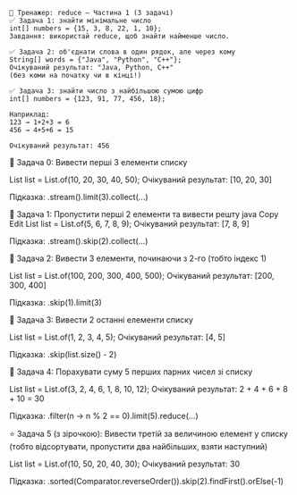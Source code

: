    🎯 Тренажер: reduce — Частина 1 (3 задачі)
    ✅ Задача 1: знайти мінімальне число
    int[] numbers = {15, 3, 8, 22, 1, 10};
    Завдання: використай reduce, щоб знайти найменше число.
    
    ✅ Задача 2: об'єднати слова в один рядок, але через кому
    String[] words = {"Java", "Python", "C++"};
    Очікуваний результат: "Java, Python, C++"
    (без коми на початку чи в кінці!)
    
    ✅ Задача 3: знайти число з найбільшою сумою цифр
    int[] numbers = {123, 91, 77, 456, 18};
    
    Наприклад:
    123 → 1+2+3 = 6
    456 → 4+5+6 = 15
    
    Очікуваний результат: 456




🔹 Задача 0: Вивести перші 3 елементи списку

List<Integer> list = List.of(10, 20, 30, 40, 50);
Очікуваний результат: [10, 20, 30]

Підказка:
.stream().limit(3).collect(...)

🔹 Задача 1: Пропустити перші 2 елементи та вивести решту
java
Copy
Edit
List<Integer> list = List.of(5, 6, 7, 8, 9);
Очікуваний результат: [7, 8, 9]

Підказка:
.stream().skip(2).collect(...)

🔹 Задача 2: Вивести 3 елементи, починаючи з 2-го (тобто індекс 1)

List<Integer> list = List.of(100, 200, 300, 400, 500);
Очікуваний результат: [200, 300, 400]

Підказка:
.skip(1).limit(3)

🔹 Задача 3: Вивести 2 останні елементи списку

List<Integer> list = List.of(1, 2, 3, 4, 5);
Очікуваний результат: [4, 5]

Підказка:
.skip(list.size() - 2)

🔹 Задача 4: Порахувати суму 5 перших парних чисел зі списку

List<Integer> list = List.of(3, 2, 4, 6, 1, 8, 10, 12);
Очікуваний результат: 2 + 4 + 6 + 8 + 10 = 30

Підказка:
.filter(n -> n % 2 == 0).limit(5).reduce(...)

⭐ Задача 5 (з зірочкою): Вивести третій за величиною елемент у списку
(тобто відсортувати, пропустити два найбільших, взяти наступний)

List<Integer> list = List.of(10, 50, 20, 40, 30);
Очікуваний результат: 30

Підказка:
.sorted(Comparator.reverseOrder()).skip(2).findFirst().orElse(-1)


    
